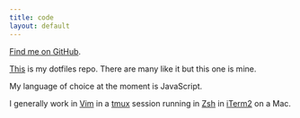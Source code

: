 ```yaml
---
title: code
layout: default
---
```


[Find me on GitHub](https://github.com/joebadmo/).

[This](https://github.com/joebadmo/dotfiles) is my dotfiles repo. There are many like it but this one is mine.

My language of choice at the moment is JavaScript.

I generally work in [Vim](http://www.vim.org/) in a [tmux](http://tmux.sourceforge.net/) session running in [Zsh](http://www.zsh.org/) in [iTerm2](http://www.iterm2.com/#/section/home) on a Mac.
